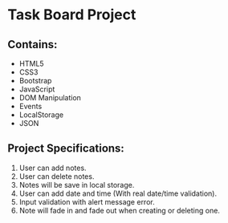 # Task Board Project

## Contains:
- HTML5
- CSS3
- Bootstrap
- JavaScript
- DOM Manipulation
- Events
- LocalStorage
- JSON

## Project Specifications:
1. User can add notes.
2. User can delete notes.
3. Notes will be save in local storage.
4. User can add date and time (With real date/time validation).
5. Input validation with alert message error.
6. Note will fade in and fade out when creating or deleting one.
